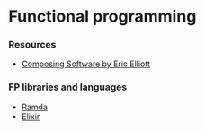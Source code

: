 # Functional programming

### Resources

* [Composing Software by Eric Elliott](https://medium.com/javascript-scene/composing-software-the-book-f31c77fc3ddc)

### FP libraries and languages

* [Ramda](../ramda/using-ramda.md)
* [Elixir](../elixir/elixir-intro.md)